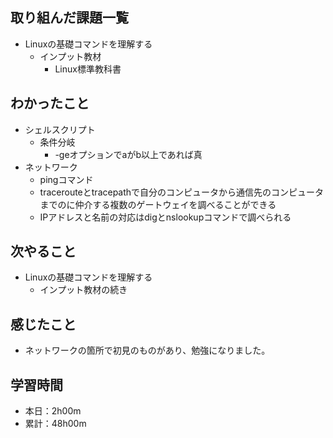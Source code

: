 ## 取り組んだ課題一覧
- Linuxの基礎コマンドを理解する
  - インプット教材
    - Linux標準教科書
## わかったこと
- シェルスクリプト
  - 条件分岐
    - -geオプションでaがb以上であれば真
- ネットワーク
   - pingコマンド
   - tracerouteとtracepathで自分のコンピュータから通信先のコンピュータまでのに仲介する複数のゲートウェイを調べることができる
   - IPアドレスと名前の対応はdigとnslookupコマンドで調べられる
## 次やること
- Linuxの基礎コマンドを理解する
  - インプット教材の続き
## 感じたこと
- ネットワークの箇所で初見のものがあり、勉強になりました。
## 学習時間
- 本日：2h00m
- 累計：48h00m
